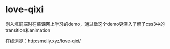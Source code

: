 # love-qixi
刚入坑前端时在慕课网上学习的demo，通过做这个demo更深入了解了css3中的transition和animation

在线浏览：[http:smelly.xyz/love-qixi/](http:smelly.xyz/love-qixi/)
